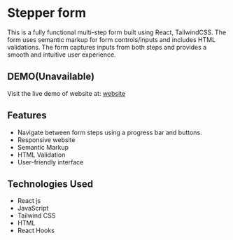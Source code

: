 # Stepper form

This is a fully functional multi-step form built using React, TailwindCSS. The form uses semantic markup for form controls/inputs and includes HTML validations. The form captures inputs from both steps and provides a smooth and intuitive user experience.

## DEMO(Unavailable)
Visit the live demo of website at:
[website]()


## Features
- Navigate between form steps using a progress bar and buttons.
- Responsive website
- Semantic Markup
- HTML Validation
- User-friendly interface


## Technologies Used
- React js
- JavaScript
- Tailwind CSS
- HTML
- React Hooks